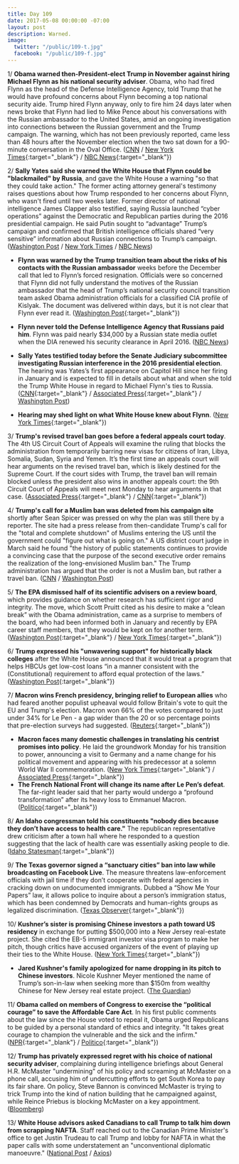 ```yaml
---
title: Day 109
date: 2017-05-08 00:00:00 -07:00
layout: post
description: Warned.
image:
  twitter: "/public/109-t.jpg"
  facebook: "/public/109-f.jpg"
---
```


1/ **Obama warned then-President-elect Trump in November against hiring Michael Flynn as his national security adviser**. Obama, who had fired Flynn as the head of the Defense Intelligence Agency, told Trump that he would have profound concerns about Flynn becoming a top national security aide. Trump hired Flynn anyway, only to fire him 24 days later when news broke that Flynn had lied to Mike Pence about his conversations with the Russian ambassador to the United States, amid an ongoing investigation into connections between the Russian government and the Trump campaign. The warning, which has not been previously reported, came less than 48 hours after the November election when the two sat down for a 90-minute conversation in the Oval Office. ([CNN](http://www.cnn.com/2017/05/08/politics/obama-trump-michael-flynn/index.html) / [New York Times](https://www.nytimes.com/2017/05/08/us/politics/obama-flynn-trump.html){:target="_blank"} / [NBC News](http://www.nbcnews.com/news/us-news/obama-warned-trump-against-hiring-mike-flynn-say-officials-n756316){:target="_blank"})

2/ **Sally Yates said she warned the White House that Flynn could be "blackmailed" by Russia**, and gave the White House a warning "so that they could take action." The former acting attorney general's testimony raises questions about how Trump responded to her concerns about Flynn, who wasn't fired until two weeks later. Former director of national intelligence James Clapper also testified, saying Russia launched “cyber operations” against the Democratic and Republican parties during the 2016 presidential campaign. He said Putin sought to “advantage” Trump’s campaign and confirmed that British intelligence officials shared “very sensitive” information about Russian connections to  Trump’s campaign. ([Washington Post](https://www.washingtonpost.com/world/national-security/yates-set-to-testify-about-white-house-meeting/2017/05/08/ade2ca2c-33f7-11e7-b4ee-434b6d506b37_story.html) / [New York Times](https://www.nytimes.com/2017/05/08/us/politics/sally-yates-james-clapper-russia-hearing.html) / [NBC News](http://www.nbcnews.com/politics/congress/sally-yates-acting-attorney-general-fired-trump-testifies-flynn-saga-n756446))

* **Flynn was warned by the Trump transition team about the risks of his contacts with the Russian ambassador** weeks before the December call that led to Flynn’s forced resignation. Officials were so concerned that Flynn did not fully understand the motives of the Russian ambassador that the head of Trump’s national security council transition team asked Obama administration officials for a classified CIA profile of Kislyak. The document was delivered within days, but it is not clear that Flynn ever read it. ([Washington Post](https://www.washingtonpost.com/world/national-security/flynn-was-warned-by-trump-transition-officials-about-contacts-with-russian-ambassador/2017/05/05/b552c832-3192-11e7-8674-437ddb6e813e_story.html){:target="_blank"})
* **Flynn never told the Defense Intelligence Agency that Russians paid him**. Flynn was paid nearly $34,000 by a Russian state media outlet when the DIA renewed his security clearance in April 2016. ([NBC News](http://www.nbcnews.com/news/us-news/flynn-never-told-dia-russians-paid-him-say-officials-n756421))

* **Sally Yates testified today before the Senate Judiciary subcommittee investigating Russian interference in the 2016 presidential election**. The hearing was Yates’s first appearance on Capitol Hill since her firing in January and is expected to fill in details about what and when she told the Trump White House in regard to Michael Flynn's ties to Russia. ([CNN](http://www.cnn.com/2017/05/08/politics/sally-yates-russia/){:target="_blank"} / [Associated Press](https://apnews.com/d598106eaf2743c3a8159ce676a65e7f/Fired-by-Trump,-former-acting-AG-to-testify-on-Russia){:target="_blank"} / [Washington Post](https://www.washingtonpost.com/world/national-security/yates-to-testify-about-her-discussions-with-the-white-house-on-russia/2017/05/05/02a33032-31dd-11e7-9534-00e4656c22aa_story.html))
* **Hearing may shed light on what White House knew about Flynn**. ([New York Times](https://www.nytimes.com/2017/05/08/us/politics/sally-yates-james-clapper-russia-hearing.html){:target="_blank"})

3/ **Trump's revised travel ban goes before a federal appeals court today**. The 4th US Circuit Court of Appeals will examine the ruling that blocks the administration from temporarily barring new visas for citizens of Iran, Libya, Somalia, Sudan, Syria and Yemen. It’s the first time an appeals court will hear arguments on the revised travel ban, which is likely destined for the Supreme Court. If the court sides with Trump, the travel ban will remain blocked unless the president also wins in another appeals court:  the 9th Circuit Court of Appeals will meet next Monday to hear arguments in that case. ([Associated Press](https://apnews.com/1254a2d5dde24be08f087aed23b6c172/Trump's-revised-travel-ban-goes-before-federal-appeals-court){:target="_blank"} / [CNN](http://www.cnn.com/2017/05/08/politics/4th-circuit-court-of-appeals-travel-ban-hearing/){:target="_blank"})

4/ **Trump's call for a Muslim ban was deleted from his campaign site** shortly after Sean Spicer was pressed on why the plan was still there by a reporter. The site had a press release from then-candidate Trump's call for the "total and complete shutdown" of Muslims entering the US until the government could "figure out what is going on." A US district court judge in March said he found "the history of public statements continues to provide a convincing case that the purpose of the second executive order remains the realization of the long-envisioned Muslim ban." The Trump administration has argued that the order is not a Muslim ban, but rather a travel ban. ([CNN](http://www.cnn.com/2017/05/08/politics/trump-muslim-ban-campaign-website/) / [Washington Post](https://www.washingtonpost.com/local/public-safety/presidents-trump-revised-travel-ban-faces-new-legal-challenges/2017/05/08/c4c6f968-3387-11e7-b373-418f6849a004_story.html))

5/ **The EPA dismissed half of its scientific advisers on a review board**, which provides guidance on whether research has sufficient rigor and integrity. The move, which Scott Pruitt cited as his desire to make a “clean break” with the Obama administration, came as a surprise to members of the board, who had been informed both in January and recently by EPA career staff members, that they would be kept on for another term. ([Washington Post](https://www.washingtonpost.com/news/energy-environment/wp/2017/05/07/epa-dismisses-half-of-its-scientific-advisers-on-key-board-citing-clean-break-with-obama-administration/){:target="_blank"} / [New York Times](https://www.nytimes.com/2017/05/07/us/politics/epa-dismisses-members-of-major-scientific-review-board.html){:target="_blank"})

6/ **Trump expressed his "unwavering support" for historically black colleges** after the White House announced that it would treat a program that helps HBCUs get low-cost loans “in a manner consistent with the (Constitutional) requirement to afford equal protection of the laws.” ([Washington Post](https://www.washingtonpost.com/news/grade-point/wp/2017/05/08/trump-voices-unwavering-support-for-historically-black-colleges/){:target="_blank"})

7/ **Macron wins French presidency, bringing relief to European allies** who had feared another populist upheaval would follow Britain's vote to quit the EU and Trump's election. Macron won 66% of the votes compared to just under 34% for Le Pen - a gap wider than the 20 or so percentage points that pre-election surveys had suggested. ([Reuters](http://www.reuters.com/article/us-france-election-idUSKBN1840GT){:target="_blank"})

* **Macron faces many domestic challenges in translating his centrist promises into policy**. He laid the groundwork Monday for his transition to power, announcing a visit to Germany and a name change for his political movement and appearing with his predecessor at a solemn World War II commemoration. ([New York Times](https://www.nytimes.com/2017/05/08/world/europe/france-eu-macron-president.html){:target="_blank"} / [Associated Press](https://apnews.com/5cdb33e4384c447faebd9706e8d0e1c5/French-President-elect-Macron-gears-up-for-challenges-ahead){:target="_blank"})
* **The French National Front will change its name after Le Pen’s defeat**. The far-right leader said that her party would undergo a “profound transformation” after its heavy loss to Emmanuel Macron. ([Politico](http://www.politico.eu/article/national-front-change-name-after-marine-le-pen-defeat/){:target="_blank"})

8/ **An Idaho congressman told his constituents "nobody dies because they don’t have access to health care."** The republican representative drew criticism after a town hall where he responded to a question suggesting that the lack of health care was essentially asking people to die. ([Idaho Statesman](http://www.idahostatesman.com/news/local/article149013339.html){:target="_blank"})

9/ **The Texas governor signed a “sanctuary cities” ban into law while broadcasting on Facebook Live**. The measure threatens law-enforcement officials with jail time if they don’t cooperate with federal agencies in cracking down on undocumented immigrants. Dubbed a “Show Me Your Papers” law, it allows police to inquire about a person’s immigration status, which has been condemned by Democrats and human-rights groups as legalized discrimination. ([Texas Observer](https://www.texasobserver.org/without-notice-texas-governor-greg-abbott-signs-sanctuary-cities-ban-facebook-live/){:target="_blank"})

10/ **Kushner’s sister is promising Chinese investors a path toward US residency** in exchange for putting $500,000 into a New Jersey real-estate project. She cited the EB-5 immigrant investor visa program to make her pitch, though critics have accused organizers of the event of playing up their ties to the White House. ([New York Times](https://www.nytimes.com/2017/05/07/business/trump-kushner-china-investors-visas.html){:target="_blank"})

* **Jared Kushner's family apologized for name dropping in its pitch to Chinese investors**. Nicole Kushner Meyer mentioned the name of Trump’s son-in-law when seeking more than $150m from wealthy Chinese for New Jersey real estate project. ([The Guardian](https://www.theguardian.com/us-news/2017/may/08/jared-kushner-family-china-investors-real-estate-pitch))

11/ **Obama called on members of Congress to exercise the “political courage” to save the Affordable Care Act**. In his first public comments about the law since the House voted to repeal it, Obama urged Republicans to be guided by a personal standard of ethics and integrity. "It takes great courage to champion the vulnerable and the sick and the infirm." ([NPR](http://www.npr.org/2017/05/08/527378943/obama-calls-on-congress-to-have-courage-on-health-care){:target="_blank"} / [Politico](http://www.politico.com/story/2017/05/07/obama-courage-health-care-238094){:target="_blank"})

12/ **Trump has privately expressed regret with his choice of national security adviser**, complaining during intelligence briefings about General H.R. McMaster "undermining" of his policy and screaming at McMaster on a phone call, accusing him of undercutting efforts to get South Korea to pay its fair share. On policy, Steve Bannon is convinced McMaster is trying to trick Trump into the kind of nation building that he campaigned against, while Reince Priebus is blocking McMaster on a key appointment. ([Bloomberg](https://www.bloomberg.com/view/articles/2017-05-08/washington-loves-general-mcmaster-but-trump-doesn-t))

13/ **White House advisors asked Canadians to call Trump to talk him down from scrapping NAFTA**. Staff reached out to the Canadian Prime Minister's office to get Justin Trudeau to call Trump and lobby for NAFTA in what the paper calls with some understatement an "unconventional diplomatic manoeuvre." ([National Post](http://news.nationalpost.com/news/canada/canadian-politics/white-house-urged-trudeau-to-call-trump-over-nafta-threat) / [Axios](https://www.axios.com/trump-advisers-asked-canadians-to-call-trump-about-nafta-2398849474.html))
